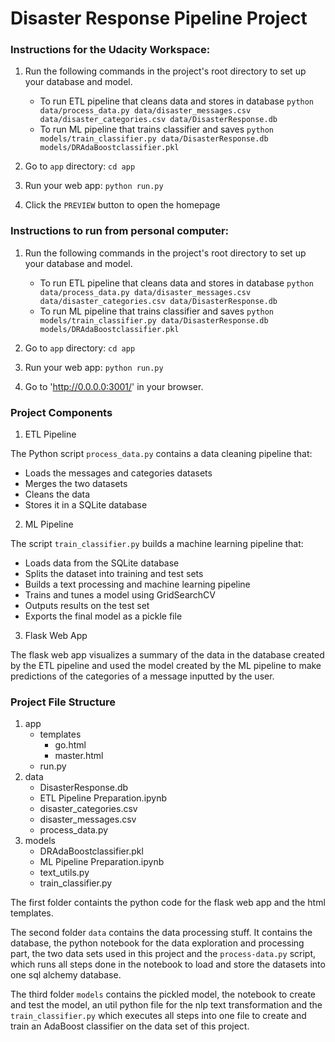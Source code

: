 # Disaster Response Pipeline Project

### Instructions for the Udacity Workspace:
1. Run the following commands in the project's root directory to set up your database and model.

    - To run ETL pipeline that cleans data and stores in database
        `python data/process_data.py data/disaster_messages.csv data/disaster_categories.csv data/DisasterResponse.db`
    - To run ML pipeline that trains classifier and saves
        `python models/train_classifier.py data/DisasterResponse.db models/DRAdaBoostclassifier.pkl`

2. Go to `app` directory: `cd app`

3. Run your web app: `python run.py`

4. Click the `PREVIEW` button to open the homepage

### Instructions to run from personal computer:
1. Run the following commands in the project's root directory to set up your database and model.

    - To run ETL pipeline that cleans data and stores in database
        `python data/process_data.py data/disaster_messages.csv data/disaster_categories.csv data/DisasterResponse.db`
    - To run ML pipeline that trains classifier and saves
        `python models/train_classifier.py data/DisasterResponse.db models/DRAdaBoostclassifier.pkl`

2. Go to `app` directory: `cd app`

3. Run your web app: `python run.py`

4. Go to 'http://0.0.0.0:3001/' in your browser.

### Project Components

1. ETL Pipeline

The Python script ```process_data.py``` contains a data cleaning pipeline that:
  * Loads the messages and categories datasets
  * Merges the two datasets
  * Cleans the data
  * Stores it in a SQLite database

2. ML Pipeline

The script ```train_classifier.py``` builds a machine learning pipeline that:
  * Loads data from the SQLite database
  * Splits the dataset into training and test sets
  * Builds a text processing and machine learning pipeline
  * Trains and tunes a model using GridSearchCV
  * Outputs results on the test set
  * Exports the final model as a pickle file

3. Flask Web App

The flask web app visualizes a summary of the data in the database created by the ETL pipeline and used the model created by the ML pipeline to make predictions of the categories of a message inputted by the user.

### Project File Structure

1. app
	* templates
    	* go.html
    	* master.html
    * run.py
2. data
	* DisasterResponse.db
    * ETL Pipeline Preparation.ipynb
    * disaster_categories.csv
    * disaster_messages.csv
    * process_data.py
3. models
	* DRAdaBoostclassifier.pkl
    * ML Pipeline Preparation.ipynb
    * text_utils.py
    * train_classifier.py
    
The first folder containts the python code for the flask web app and the html templates.

The second folder ```data``` contains the data processing stuff. It contains the database, the python notebook for the data exploration and processing part, the two data sets used in this project and the ```process-data.py``` script, which runs all steps done in the notebook to load and store the datasets into one sql alchemy database.

The third folder ```models``` contains the pickled model, the notebook to create and test the model, an util python file for the nlp text transformation and the ```train_classifier.py``` which executes all steps into one file to create and train an AdaBoost classifier on the data set of this project.

